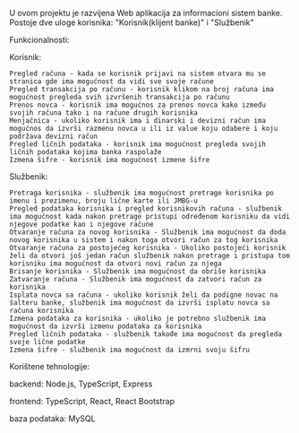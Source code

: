 U ovom projektu je razvijena Web aplikacija za informacioni sistem banke.
Postoje dve uloge korisnika: "Korisnik(klijent banke)" i "Službenik"

Funkcionalnosti:

  Korisnik:
  
    Pregled računa - kada se korisnik prijavi na sistem otvara mu se stranica gde ima mogućnost da vidi sve svoje račune
    Pregled transakcija po računu - korisnik klikom na broj računa ima mogućnost pregleda svih izvršenih transakcija po računu
    Prenos novca - korisnik ima mogućnos za prenos novca kako između svojih računa tako i na račune drugih korisnika
    Menjačnica - ukoliko korisnik ima i dinarski i devizni račun ima mogućnos da izvrši razmenu novca u ili iz value koju odabere i koju podržava devizni račun
    Pregled ličnih podataka - korisnik ima mogućnost pregleda svojih ličnih podataka kojima banka raspolaže
    Izmena šifre - korisnik ima mogućnost izmene šifre

  Službenik:
  
    Pretraga korisnika - službenik ima mogućnost pretrage korisnika po imenu i prezimenu, broju lične karte ili JMBG-u
    Pregled podataka korisnika i pregled korisnikovih računa - službenik ima mogućnost kada nakon pretrage pristupi određenom korisniku da vidi njegove podatke kao i njegove račune
    Otvaranje računa za novog korisnika - Službenik ima mogućnost da doda novog korisnika u sistem i nakon toga otvori račun za tog korisnika
    Otvaranje računa za postojećeg korisnika - Ukoliko postojeći korisnik želi da otvori još jedan račun službenik nakon pretrage i pristupa tom korisniku ima mogućnost da otvori novi račun za njega
    Brisanje korisnika - Službenik ima mogućnost da obriše korisnika
    Zatvaranje računa - Službenik ima mogućnost da zatvori račun za korisnika
    Isplata novca sa računa - ukoliko korisnik želi da podigne novac na šalteru banke, službenik ima mogućnost da izvrši isplatu novca sa računa korisnika
    Izmena podataka za korisnika - ukoliko je potrebno službenik ima mogućnost da izvrši izmenu podataka za korisnika
    Pregled ličnih podataka - službenik takođe ima mogućnost da pregleda svoje lične podatke
    Izmena šifre - službenik ima mogućnost da izmrni svoju šifru

Korištene tehnologije:

  backend: Node.js, TypeScript, Express
  
  frontend: TypeScript, React, React Bootstrap
  
  baza podataka: MySQL
